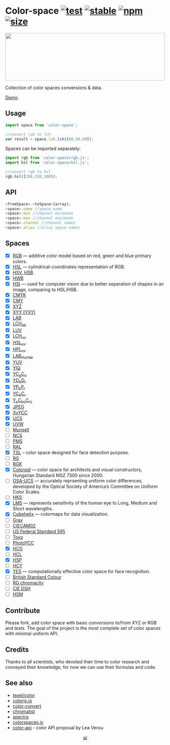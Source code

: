 # Color-space [![test](https://github.com/colorjs/color-space/actions/workflows/test.yml/badge.svg)](https://github.com/colorjs/color-space/actions/workflows/test.yml) [![stable](https://img.shields.io/badge/stability-stable-brightgreen.svg)](http://github.com/badges/stability-badges) [![npm](https://img.shields.io/npm/v/color-space)](https://npmjs.org/color-space) [![size](https://img.shields.io/bundlephobia/minzip/color-space/latest)](https://bundlephobia.com/package/color-space)

<img src="https://raw.githubusercontent.com/colorjs/color-space/gh-pages/logo.png" width="100%" height="150"/>

Collection of color spaces conversions & data.

[Demo](http://colorjs.github.io/color-space).


## Usage

```js
import space from 'color-space';

//convert lab to lch
var result = space.lab.lch([80,50,60]);
```

Spaces can be imported separately:

```js
import rgb from 'color-space/rgb.js';
import hsl from 'color-space/hsl.js';

//convert rgb to hsl
rgb.hsl([200,230,100]);
```
<!--
New space can be registered as:
```js
import space, {register} from 'color-space';

register(spaceDefiniton)
``` -->

## API

```js
<fromSpace>.<toSpace>(array);
<space>.name //space name
<space>.min //channel minimums
<space>.max //channel maximums
<space>.channel //channel names
<space>.alias //alias space names
```

## Spaces

* [x] [RGB](https://en.wikipedia.org/wiki/CIE_1931_color_space#CIE_RGB_colour_space) — additive color model based on red, green and blue primary colors.
* [x] [HSL](https://en.wikipedia.org/wiki/HSL_and_HSV) — cylindrical-coordinates representation of RGB.
* [x] [HSV, HSB](https://en.wikipedia.org/wiki/HSL_and_HSV)
* [x] [HWB](http://dev.w3.org/csswg/css-color/#the-hwb-notation)
* [x] [HSI](https://en.wikipedia.org/wiki/HSL_and_HSV) — used for computer vision due to better separation of shapes in an image, comparing to HSL/HSB.
* [x] [CMYK](https://en.wikipedia.org/wiki/CMYK_color_model)
* [x] [CMY](https://en.wikipedia.org/wiki/CMYK_color_model)
* [x] [XYZ](http://en.wikipedia.org/wiki/CIE_1931_color_space)
* [x] [XYY (YXY)](https://en.wikipedia.org/wiki/CIE_1931_color_space#CIE_xy_chromaticity_diagram_and_the_CIE_xyY_color_space)
* [x] [LAB](http://en.wikipedia.org/wiki/Lab_color_space)
* [x] [LCH<sub>ab</sub>](https://en.wikipedia.org/wiki/Lab_color_space#Cylindrical_representation:_CIELCh_or_CIEHLC)
* [x] [LUV](http://en.wikipedia.org/wiki/CIELUV)
* [x] [LCH<sub>uv</sub>](http://en.wikipedia.org/wiki/CIELUV#Cylindrical_representation)
* [x] [HSL<sub>uv</sub>](http://www.hsluv.org/)
* [x] [HPL<sub>uv</sub>](http://www.hsluv.org/)
* [x] [LAB<sub>Hunter</sub>](http://en.wikipedia.org/wiki/Lab_color_space#Hunter_Lab)
* [x] [YUV](https://en.wikipedia.org/?title=YUV)
* [x] [YIQ](https://en.wikipedia.org/?title=YIQ)
* [x] [YC<sub>g</sub>C<sub>o</sub>](https://en.wikipedia.org/wiki/YCgCo)
* [x] [YD<sub>b</sub>D<sub>r</sub>](https://en.wikipedia.org/wiki/YDbDr)
* [x] [YP<sub>b</sub>P<sub>r</sub>](https://en.wikipedia.org/wiki/YPbPr)
* [x] [YC<sub>b</sub>C<sub>r</sub>](https://en.wikipedia.org/wiki/YCbCr)
* [x] [Y<sub>c</sub>C<sub>bc</sub>C<sub>rc</sub>](https://en.wikipedia.org/wiki/YCbCr#ITU-R_BT.2020_conversion)
* [x] [JPEG](https://en.wikipedia.org/wiki/YCbCr#JPEG_conversion)
* [x] [XvYCC](https://en.wikipedia.org/wiki/XvYCC)
* [x] [UCS](https://en.wikipedia.org/wiki/CIE_1960_color_space)
* [x] [UVW](https://en.wikipedia.org/wiki/CIE_1964_color_space)
* [ ] [Munsell](https://en.wikipedia.org/wiki/Munsell_color_system)
* [ ] [NCS](https://en.wikipedia.org/wiki/Natural_Color_System)
* [ ] [PMS](https://en.wikipedia.org/wiki/Pantone)
* [ ] [RAL](https://en.wikipedia.org/wiki/RAL_colour_standard)
* [x] [TSL](https://en.wikipedia.org/wiki/TSL_color_space) – color space designed for face detection purpose.
* [ ] [RG](https://en.wikipedia.org/wiki/RG_color_space)
* [ ] [RGK](https://en.wikipedia.org/wiki/RG_color_space)
* [x] [Coloroid](https://en.wikipedia.org/wiki/Coloroid) — color space for architects and visual constructors, Hungarian Standard MSZ 7300 since 2000.
* [ ] [OSA-UCS](https://en.wikipedia.org/wiki/OSA-UCS) — accurately reprsenting uniform color differences, developed by the Optical Society of America’s Committee on Uniform Color Scales.
* [ ] [HKS](https://en.wikipedia.org/wiki/HKS_(colour_system))
* [x] [LMS](http://en.wikipedia.org/wiki/LMS_color_space) — represents sensitivity of the human eye to Long, Medium and Short wavelengths.
* [x] [Cubehelix](https://www.mrao.cam.ac.uk/~dag/CUBEHELIX/) — colormaps for data visualization.
* [ ] [Gray](http://dev.w3.org/csswg/css-color/#grays)
* [ ] [CIECAM02](https://en.wikipedia.org/wiki/CIECAM02)
* [ ] [US Federal Standard 595](https://en.wikipedia.org/wiki/Federal_Standard_595)
* [ ] [Toyo](http://mytoyocolor.com/)
* [ ] [PhotoYCC](http://www5.informatik.tu-muenchen.de/lehre/vorlesungen/graphik/info/csc/COL_34.htm)
* [x] [HCG](https://github.com/acterhd/hcg-legacy)
* [ ] [HCL](http://www.chilliant.com/rgb2hsv.html)
* [x] [HSP](http://alienryderflex.com/hsp.html)
* [ ] [HCY](http://chilliant.blogspot.ca/2012/08/rgbhcy-in-hlsl.html)
* [x] [YES](http://www.atlantis-press.com/php/download_paper.php?id=198) — computationally effective color space for face recognition.
* [ ] [British Standard Colour](http://www.britishstandardcolour.com/)
* [ ] [RG chromacity](https://en.wikipedia.org/wiki/Rg_chromaticity)
* [ ] [CIE DSH](https://en.wikipedia.org/wiki/Rg_chromaticity)
* [ ] [HSM](http://seer.ufrgs.br/rita/article/viewFile/rita_v16_n2_p141/7428)

## Contribute

Please fork, add color space with basic _conversions_ to/from XYZ or RGB and _tests_.
The goal of the project is the most complete set of color spaces with minimal uniform API.


## Credits

Thanks to all scientists, who devoted their time to color research and conveyed their knowledge, for now we can use their formulas and code.


## See also

* [texel/color](https://github.com/texel-org/color?tab=readme-ov-file)
* [colorjs.io](https://colorjs.io/docs/procedural)
* [color-convert](https://github.com/harthur/color-convert)
* [chromatist](https://github.com/jrus/chromatist)
* [spectra](https://github.com/avp/spectra)
* [colorspaces.js](https://github.com/boronine/colorspaces.js)
* [color-api](https://github.com/LeaVerou/color-api) - color API proposal by Lea Verou

<p align="center"><a href="https://github.com/krsnzd/license/">🕉</a></p>
